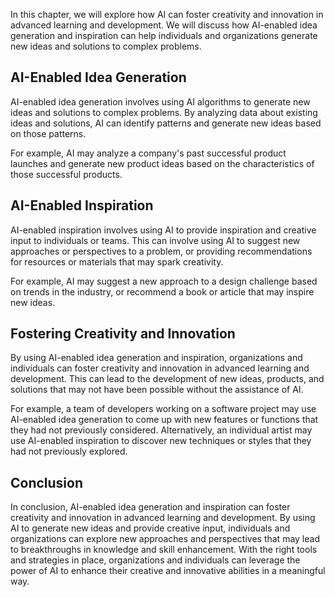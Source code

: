 
In this chapter, we will explore how AI can foster creativity and innovation in advanced learning and development. We will discuss how AI-enabled idea generation and inspiration can help individuals and organizations generate new ideas and solutions to complex problems.

AI-Enabled Idea Generation
--------------------------

AI-enabled idea generation involves using AI algorithms to generate new ideas and solutions to complex problems. By analyzing data about existing ideas and solutions, AI can identify patterns and generate new ideas based on those patterns.

For example, AI may analyze a company's past successful product launches and generate new product ideas based on the characteristics of those successful products.

AI-Enabled Inspiration
----------------------

AI-enabled inspiration involves using AI to provide inspiration and creative input to individuals or teams. This can involve using AI to suggest new approaches or perspectives to a problem, or providing recommendations for resources or materials that may spark creativity.

For example, AI may suggest a new approach to a design challenge based on trends in the industry, or recommend a book or article that may inspire new ideas.

Fostering Creativity and Innovation
-----------------------------------

By using AI-enabled idea generation and inspiration, organizations and individuals can foster creativity and innovation in advanced learning and development. This can lead to the development of new ideas, products, and solutions that may not have been possible without the assistance of AI.

For example, a team of developers working on a software project may use AI-enabled idea generation to come up with new features or functions that they had not previously considered. Alternatively, an individual artist may use AI-enabled inspiration to discover new techniques or styles that they had not previously explored.

Conclusion
----------

In conclusion, AI-enabled idea generation and inspiration can foster creativity and innovation in advanced learning and development. By using AI to generate new ideas and provide creative input, individuals and organizations can explore new approaches and perspectives that may lead to breakthroughs in knowledge and skill enhancement. With the right tools and strategies in place, organizations and individuals can leverage the power of AI to enhance their creative and innovative abilities in a meaningful way.
